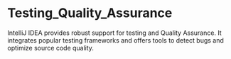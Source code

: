 # Testing_Quality_Assurance
IntelliJ IDEA provides robust support for testing and Quality Assurance. It integrates popular testing frameworks and offers tools to detect bugs and optimize source code quality.
